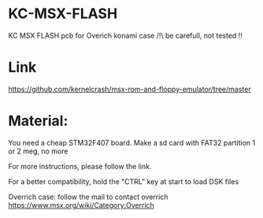 # KC-MSX-FLASH
KC MSX FLASH pcb for Overich konami case
/!\ be carefull, not tested !!

Link
=====

https://github.com/kernelcrash/msx-rom-and-floppy-emulator/tree/master


Material:
=====

You need a cheap STM32F407 board. Make a sd card with FAT32 partition 1 or 2 meg, no more

For more instructions, please follow the link.

For a better compatibility, hold the "CTRL" key at start to load DSK files

Overrich case:
follow the mail to contact overrich
https://www.msx.org/wiki/Category:Overrich

